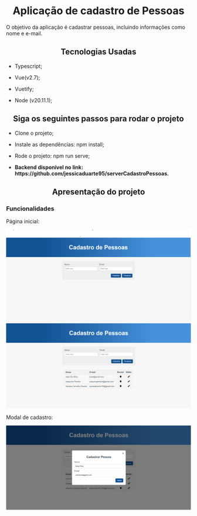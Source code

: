 <h1 align="center"> Aplicação de cadastro de Pessoas </h1>
<p> O objetivo da aplicação é cadastrar pessoas, incluindo informações como nome e e-mail.</p>

<h2 align="center"> Tecnologias Usadas</h2>

- Typescript;

- Vue(v2.7);

- Vuetify;

- Node  (v20.11.1);

<h2 align="center">  Siga os seguintes passos para rodar o projeto </h2>

- Clone o projeto;

- Instale as dependências: npm install;

- Rode o projeto: npm run serve;

- <p> <strong>Backend disponível no link: https://github.com/jessicaduarte95/serverCadastroPessoas. </strong> </p>

<h2 align="center"> Apresentação do projeto </h2>

### Funcionalidades

<p>Página inicial: </p>

<div display="flex" align="center">
  <img src="/src/assets/projectImg/img1.png">
</div>

<div display="flex" align="center">
  <img src="/src/assets/projectImg/img2.png">
</div>

<p>Modal de cadastro: </p>

<div display="flex" align="center">
  <img src="/src/assets/projectImg/img3.png">
</div>
